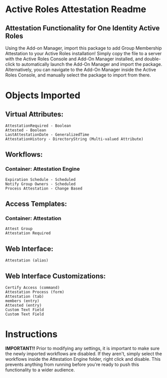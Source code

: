 # Active Roles Attestation Readme
## Attestation Functionality for One Identity Active Roles

Using the Add-on Manager, import this package to add Group Membership Attestation to your Active Roles installation!  Simply copy the file to a server with the Active Roles Console and Add-On Manager installed, and double-click to automatically launch the Add-On Manager and import the package.  Alternatively, you can navigate to the Add-On Manager inside the Active Roles Console, and manually select the package to import from there.

# Objects Imported
## Virtual Attributes:
    AttestationRequired - Boolean
    Attested - Boolean
    LastAttestationDate - GeneralizedTime
    AttestationHistory - DirectoryString (Multi-valued Attribute)

## Workflows:
###  Container: Attestation Engine
    Expiration Schedule - Scheduled
    Notify Group Owners - Scheduled
    Process Attestation - Change Based

## Access Templates:
 ### Container: Attestation
    Attest Group
    Attestation Required

## Web Interface:
    Attestation (alias)

## Web Interface Customizations:
    Certify Access (command)
    Attestation Process (form)
    Attestation (tab)
    members (entry)
    Attested (entry)
    Custom Text Field
    Custom Text Field

# Instructions

**IMPORTANT!!**  Prior to modifying any settings, it is important to make sure the newly imported workflows are disabled.  If they aren't, simply select the workflows inside the Attestation Engine folder, right click and disable.  This prevents anything from running before you're ready to push this functionality to a wider audience.
